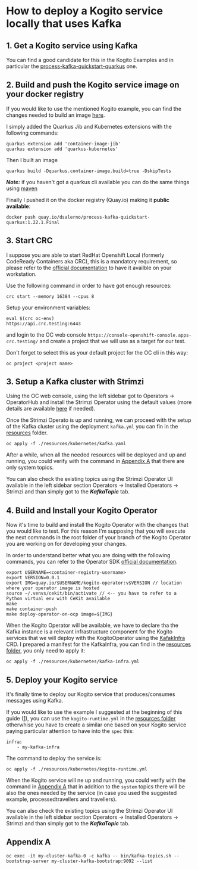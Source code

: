 # How to deploy a Kogito service locally that uses Kafka

## 1. Get a Kogito service using Kafka
You can find a good candidate for this in the Kogito Examples and in particular the [process-kafka-quickstart-quarkus](https://github.com/kiegroup/kogito-examples/tree/stable/kogito-quarkus-examples/process-kafka-quickstart-quarkus) one.

## 2. Build and push the Kogito service image on your docker registry

If you would like to use the mentioned Kogito example, you can find the changes needed to build an image [here](https://github.com/davidesalerno/kogito-examples/commit/65ed558d7e17a4a3e5063a56131a82968ffc8509).

I simply added the Quarkus Jib and Kubernetes extensions with the following commands:
```
quarkus extension add 'container-image-jib'
quarkus extension add 'quarkus-kubernetes'
```
Then I built an image
```
quarkus build -Dquarkus.container-image.build=true -DskipTests
```
***Note:*** if you haven't got a quarkus cli available you can do the same things using [maven](https://quarkus.io/guides/maven-tooling)

Finally I pushed it on the docker registry (Quay.io) making it **public available**:
```
docker push quay.io/dsalerno/process-kafka-quickstart-quarkus:1.22.1.Final
```
## 3. Start CRC
 
I suppose you are able to start RedHat Openshift Local (formerly CodeReady Containers aka CRC), this is a mandatory requirement, so please refer to the [official documentation](https://developers.redhat.com/products/openshift-local/overview) to have it availble on your workstation.


Use the following command in order to have got enough resources:

```
crc start --memory 16384 --cpus 8
```

Setup your environment variables:

```
eval $(crc oc-env)
https://api.crc.testing:6443
```
and login to the OC web console ```https://console-openshift-console.apps-crc.testing/``` and create a project that we will use as a target for our test. 

Don't forget to select this as your default project for the OC cli in this way:
```
oc project <project name>
```

## 3. Setup a Kafka cluster with Strimzi

Using the OC web console, using the left sidebar got to Operators -> OperatorHub and install the Strimzi Operator using the default values (more details are available [here](https://docs.openshift.com/container-platform/4.10/operators/user/olm-installing-operators-in-namespace.html#olm-installing-from-operatorhub-using-web-console_olm-installing-operators-in-namespace) if needed).

Once the Strimzi Operato is up and running, we can proceed with the setup of the Kafka cluster using the deployment ```kafka.yml``` you can fin in the [resources](resources/kubernetes/kafka.yaml) folder.

```
oc apply -f ./resources/kubernetes/kafka.yaml
```

After a while, when all the needed resources will be deployed and up and running, you could verify with the command in [Appendix A](#appendix-a) that there are only system topics.

You can also check the existing topics using the Strimzi Operator UI available in the left sidebar section Operators -> Installed Operators -> Strimzi and than simply got to the ***KafkaTopic*** tab.

## 4. Build and Install your Kogito Operator

Now it's time to build and install the Kogito Operator with the changes that you would like to test. For this reason I'm supposing that you will execute the next commands in the root folder of your branch of the Kogito Operator you are working on for developing your changes.

In order to understand better what you are doing with the following commands, you can refer to the Operator SDK [official documentation](https://sdk.operatorframework.io/docs/olm-integration/quickstart-bundle/).

```
export USERNAME=<container-registry-username>
export VERSION=0.0.1
export IMG=quay.io/$USERNAME/kogito-operator:v$VERSION // location where your operator image is hosted
source ~/.venvs/cekit/bin/activate // <-- you have to refer to a Python virtual env with CeKit available
make
make container-push
make deploy-operator-on-ocp image=${IMG}
```

When the Kogito Operator will be available, we have to declare tha the Kafka instance is a relevant infrastructure component for the Kogito services that we will deploy with the KogitoOperator using the [KafakInfra](https://docs.jboss.org/kogito/release/latest/html_single/#_kogito_operator_dependencies_on_third_party_operators) CRD. I prepared a manifest for the KafkaInfra, you can find in the [resources folder](resources/kubernetes/kafka-infra.yml), you only need to apply it:

```
oc apply -f ./resources/kubernetes/kafka-infra.yml
```

## 5. Deploy your Kogito service

It's finally time to deploy our Kogito service that produces/consumes messages using Kafka.

If you would like to use the example I suggested at the beginning of this guide ([1](#1-get-a-kogito-service-using-kafka)), you can use the ```kogito-runtime.yml``` in the [resources folder](resources/kubernetes/kogito-runtime.yml) otherwhise you have to create a similar one based on your Kogito service paying particular attention to have into the ```spec``` this:

```
infra:
    - my-kafka-infra
```

The command to deploy the service is:

```
oc apply -f ./resources/kubernetes/kogito-runtime.yml
```

When the Kogito service will ne up and running, you could verify with the command in [Appendix A](#appendix-a) that in addition to the ```system``` topics there will be also the ones needed by the service (in case you used the suggested example, processedtravellers and travellers).

You can also check the existing topics using the Strimzi Operator UI available in the left sidebar section Operators -> Installed Operators -> Strimzi and than simply got to the ***KafkaTopic*** tab.

## Appendix A
```
oc exec -it my-cluster-kafka-0 -c kafka -- bin/kafka-topics.sh --bootstrap-server my-cluster-kafka-bootstrap:9092 --list
```

